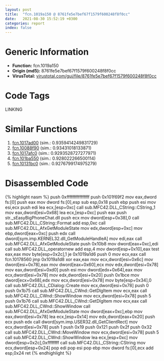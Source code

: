 ```yaml
---
layout: post
title:  "fcn.1019a150 @ 8761fe5e7bef67f1579f600248f8f0cc"
date:   2021-08-30 15:52:19 +0300
categories: report
index: false
---
```


# Generic Information
- **Function:** fcn.1019a150
- **Origin (md5):** 8761fe5e7bef67f1579f600248f8f0cc
- **VirusTotal:** [virustotal.com/gui/file/8761fe5e7bef67f1579f600248f8f0cc][virustotal_ref]

# Code Tags
<span class="tag" id="LINKING">LINKING</span>


# Similar Functions

1. [fcn.1017ad00][similar_1_ref] (sim.: 0.9359414249831729)
2. [fcn.10088f90][similar_2_ref] (sim.: 0.93431018133871)
3. [fcn.1017afc0][similar_3_ref] (sim.: 0.9293528727277971)
4. [fcn.101ba550][similar_4_ref] (sim.: 0.928022266500114)
5. [fcn.10131bc0][similar_5_ref] (sim.: 0.9276799174975279)


# Disassembled Code

{% highlight nasm %}
push 0xffffffffffffffff
push 0x101f69f2
mov eax,dword fs:[0]
push eax
mov dword fs:[0],esp
sub esp,0x18
push ebp
push esi
mov esi,ecx
push edi
lea ecx,[esp+0xc]
call sub.MFC42.DLL_CString::CString_1
mov eax,dword[esi+0x68]
lea ecx,[esp+0xc]
push eax
push str._sEasyBigPhoneChat.dll
push ecx
mov dword[esp+0x38],0
call sub.MFC42.DLL_CString::Format
add esp,0xc
call sub.MFC42.DLL_AfxGetModuleState
mov edx,dword[esp+0xc]
mov ebp,dword[eax+0xc]
push edx
call dword[sym.imp.KERNEL32.dll_GetModuleHandleA]
mov edi,eax
call sub.MFC42.DLL_AfxGetModuleState
push 0x10b8
mov dword[eax+0xc],edi
call sub.MFC42.DLL_operatornew
add esp,4
mov dword[esp+0x10],eax
test eax,eax
mov byte[esp+0x2c],1
je 0x1019a1d6
push 0
mov ecx,eax
call fcn.10178560
jmp 0x1019a1d8
xor eax,eax
mov ecx,dword[esi+0x6c]
mov dword[esi+0x78],eax
mov dword[eax+0x60],ecx
mov edx,dword[esi+0x78]
mov eax,dword[esi+0xd0]
push esi
mov dword[edx+0x64],eax
mov ecx,dword[esi+0x78]
mov edx,dword[esi+0x20]
push 0x1bce
mov dword[ecx+0x68],edx
mov ecx,dword[esi+0x78]
mov byte[esp+0x34],0
call sub.MFC42.DLL_CDialog::Create
mov ecx,dword[esi+0x78]
push 0
push 0x1b75
call sub.MFC42.DLL_CWnd::GetDlgItem
mov ecx,eax
call sub.MFC42.DLL_CWnd::ShowWindow
mov ecx,dword[esi+0x78]
push 5
push 0x1b76
call sub.MFC42.DLL_CWnd::GetDlgItem
mov ecx,eax
call sub.MFC42.DLL_CWnd::ShowWindow
call sub.MFC42.DLL_AfxGetModuleState
mov dword[eax+0xc],ebp
mov eax,dword[esi+0x78]
lea ecx,[esp+0x14]
mov edx,dword[eax+0x20]
push ecx
push edx
call dword[sym.imp.USER32.dll_GetClientRect]
mov ecx,dword[esi+0x78]
push 1
push 0x19
push 0x121
push 0x2f
push 0x32
call sub.MFC42.DLL_CWnd::MoveWindow
mov ecx,dword[esi+0x78]
push 5
call sub.MFC42.DLL_CWnd::ShowWindow
lea ecx,[esp+0xc]
mov dword[esp+0x2c],0xffffffff
call sub.MFC42.DLL_CString::CString
mov ecx,dword[esp+0x24]
pop edi
pop esi
pop ebp
mov dword fs:[0],ecx
add esp,0x24
ret 
{% endhighlight %}


[similar_1_ref]: /report/fcn.1017ad00@8761fe5e7bef67f1579f600248f8f0cc
[similar_2_ref]: /report/fcn.10088f90@8761fe5e7bef67f1579f600248f8f0cc
[similar_3_ref]: /report/fcn.1017afc0@8761fe5e7bef67f1579f600248f8f0cc
[similar_4_ref]: /report/fcn.101ba550@8761fe5e7bef67f1579f600248f8f0cc
[similar_5_ref]: /report/fcn.10131bc0@8761fe5e7bef67f1579f600248f8f0cc
[virustotal_ref]: https://www.virustotal.com/gui/file/8761fe5e7bef67f1579f600248f8f0cc